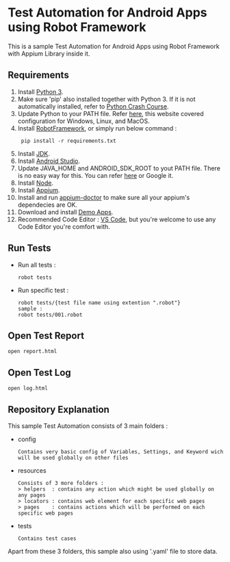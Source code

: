 # Test Automation for Android Apps using Robot Framework

This is a sample Test Automation for Android Apps using Robot Framework with Appium Library inside it.

## Requirements

1. Install [Python 3](https://www.python.org/).
2. Make sure 'pip' also installed together with Python 3. If it is not automatically installed, refer to [Python Crash Course](https://ehmatthes.github.io/pcc/chapter_12/installing_pip.html).
3. Update Python to your PATH file. Refer [here](https://realpython.com/add-python-to-path/), this website covered configuration for Windows, Linux, and MacOS.
4. Install [RobotFramework](https://robotframework.org/robotframework/latest/RobotFrameworkUserGuide.html#installing-using-pip), or simply run below command :
   ```
    pip install -r requirements.txt
   ```
5. Install [JDK](https://www.oracle.com/id/java/technologies/downloads/).
6. Install [Android Studio](https://developer.android.com/studio/install).
7. Update JAVA_HOME and ANDROID_SDK_ROOT to yout PATH file. There is no easy way for this. You can refer [here](https://medium.com/@omurdenden/set-java-home-and-bin-directory-for-appium-testing-in-macos-f8cee3fe56b4) or Google it.
8. Install [Node](https://nodejs.org/en/download/package-manager).
9. Install [Appium](https://appium.io/docs/en/2.2/quickstart/install/).
10. Install and run [appium-doctor](https://www.npmjs.com/package/appium-doctor) to make sure all your appium's dependecies are OK.
11. Download and install [Demo Apps](https://github.com/saucelabs/my-demo-app-rn/releases).
12. Recommended Code Editor : [VS Code](https://code.visualstudio.com/), but you're welcome to use any Code Editor you're comfort with.

## Run Tests
* Run all tests : 
   ```
   robot tests
   ```

* Run specific test : 
   ```
   robot tests/{test file name using extention ".robot"}
   sample :
   robot tests/001.robot
   ```

## Open Test Report

    open report.html

## Open Test Log

    open log.html

## Repository Explanation

This sample Test Automation consists of 3 main folders : 

* config
   ```
   Contains very basic config of Variables, Settings, and Keyword wich will be used globally on other files
   ```
* resources
   ```
   Consists of 3 more folders :
   > helpers  : contains any action which might be used globally on any pages
   > locators : contains web element for each specific web pages
   > pages    : contains actions which will be performed on each specific web pages
   ```
* tests
   ```
   Contains test cases
   ```

Apart from these 3 folders, this sample also using '.yaml' file to store data.
